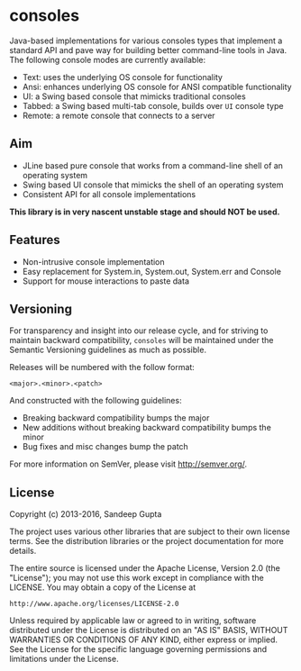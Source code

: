 # consoles

Java-based implementations for various consoles types that implement a standard API and pave
way for building better command-line tools in Java. The following console modes are currently
available:

* Text: uses the underlying OS console for functionality
* Ansi: enhances underlying OS console for ANSI compatible functionality
* UI: a Swing based console that mimicks traditional consoles
* Tabbed: a Swing based multi-tab console, builds over `UI` console type 
* Remote: a remote console that connects to a server

## Aim

* JLine based pure console that works from a command-line shell of an operating system
* Swing based UI console that mimicks the shell of an operating system
* Consistent API for all console implementations

**This library is in very nascent unstable stage and should NOT be used.**

## Features

* Non-intrusive console implementation
* Easy replacement for System.in, System.out, System.err and Console 
* Support for mouse interactions to paste data 

## Versioning

For transparency and insight into our release cycle, and for striving to maintain backward compatibility, 
`consoles` will be maintained under the Semantic Versioning guidelines as much as possible.

Releases will be numbered with the follow format:

`<major>.<minor>.<patch>`

And constructed with the following guidelines:

* Breaking backward compatibility bumps the major
* New additions without breaking backward compatibility bumps the minor
* Bug fixes and misc changes bump the patch

For more information on SemVer, please visit http://semver.org/.

## License
	
Copyright (c) 2013-2016, Sandeep Gupta

The project uses various other libraries that are subject to their
own license terms. See the distribution libraries or the project
documentation for more details.

The entire source is licensed under the Apache License, Version 2.0 
(the "License"); you may not use this work except in compliance with
the LICENSE. You may obtain a copy of the License at

	http://www.apache.org/licenses/LICENSE-2.0

Unless required by applicable law or agreed to in writing, software
distributed under the License is distributed on an "AS IS" BASIS,
WITHOUT WARRANTIES OR CONDITIONS OF ANY KIND, either express or implied.
See the License for the specific language governing permissions and
limitations under the License.
